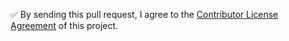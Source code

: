 ✅ By sending this pull request, I agree to the [Contributor License Agreement](https://github.com/samuelmaddock/electron-browser-shell#contributor-license-agreement) of this project.
